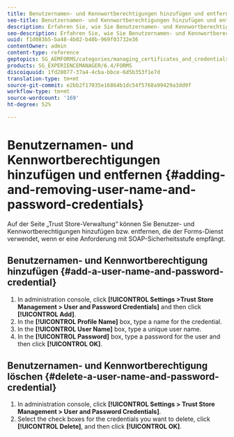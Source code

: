 ```yaml
---
title: Benutzernamen- und Kennwortberechtigungen hinzufügen und entfernen
seo-title: Benutzernamen- und Kennwortberechtigungen hinzufügen und entfernen
description: Erfahren Sie, wie Sie Benutzernamen- und Kennwortberechtigungen hinzufügen und entfernen.
seo-description: Erfahren Sie, wie Sie Benutzernamen- und Kennwortberechtigungen hinzufügen und entfernen.
uuid: f1d083b5-ba48-4b02-b40b-969f03732e36
contentOwner: admin
content-type: reference
geptopics: SG_AEMFORMS/categories/managing_certificates_and_credentials
products: SG_EXPERIENCEMANAGER/6.4/FORMS
discoiquuid: 1fd28077-37a4-4cba-bbce-6d5b353f1e7d
translation-type: tm+mt
source-git-commit: e2bb2f17035e16864b1dc54f5768a99429a3dd9f
workflow-type: tm+mt
source-wordcount: '169'
ht-degree: 52%

---
```



# Benutzernamen- und Kennwortberechtigungen hinzufügen und entfernen {#adding-and-removing-user-name-and-password-credentials}

Auf der Seite „Trust Store-Verwaltung“ können Sie Benutzer- und Kennwortberechtigungen hinzufügen bzw. entfernen, die der Forms-Dienst verwendet, wenn er eine Anforderung mit SOAP-Sicherheitsstufe empfängt.

## Benutzernamen- und Kennwortberechtigung hinzufügen {#add-a-user-name-and-password-credential}

1. In administration console, click **[!UICONTROL Settings >Trust Store Management > User and Password Credentials]** and then click **[!UICONTROL Add]**.
1. In the **[!UICONTROL Profile Name]** box, type a name for the credential.
1. In the **[!UICONTROL User Name]** box, type a unique user name.
1. In the **[!UICONTROL Password]** box, type a password for the user and then click **[!UICONTROL OK]**.

## Benutzernamen- und Kennwortberechtigung löschen {#delete-a-user-name-and-password-credential}

1. In administration console, click **[!UICONTROL Settings > Trust Store Management > User and Password Credentials]**.
1. Select the check boxes for the credentials you want to delete, click **[!UICONTROL Delete]**, and then click **[!UICONTROL OK]**.

